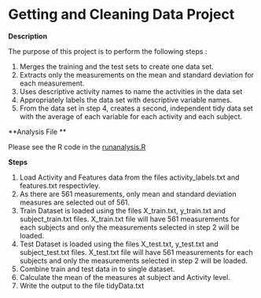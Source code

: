 # Getting and Cleaning Data Project

**Description**

The purpose of this project is to perform the following steps :

1. Merges the training and the test sets to create one data set.
2. Extracts only the measurements on the mean and standard deviation for each measurement. 
3. Uses descriptive activity names to name the activities in the data set
4. Appropriately labels the data set with descriptive variable names. 
5. From the data set in step 4, creates a second, independent tidy data set with the average of each variable for each activity and each subject.

**Analysis File **

Please see the R code in the [runanalysis.R](https://github.com/rajaram-ramakrishnan/datascience_specalization_coursera/blob/master/03_Getting%20_Cleaning_Data/Project/run_analysis.R)

**Steps**

1. Load Activity and Features data from the files activity_labels.txt and features.txt respectivley.
2. As there are 561 measurements, only mean and standard deviation measures are selected out of 561.
3. Train Dataset is loaded using the files X_train.txt, y_train.txt and subject_train.txt files. X_train.txt file will have 561 measurements for each subjects and only the measurements selected in step 2 will be loaded.
4. Test Dataset is loaded using the files X_test.txt, y_test.txt and subject_test.txt files. X_test.txt file will have 561 measurements for each subjects and only the measurements selected in step 2 will be loaded.
5. Combine train and test data in to single dataset.
6. Calculate the mean of the measures at subject and Activity level.
7. Write the output to the file tidyData.txt

